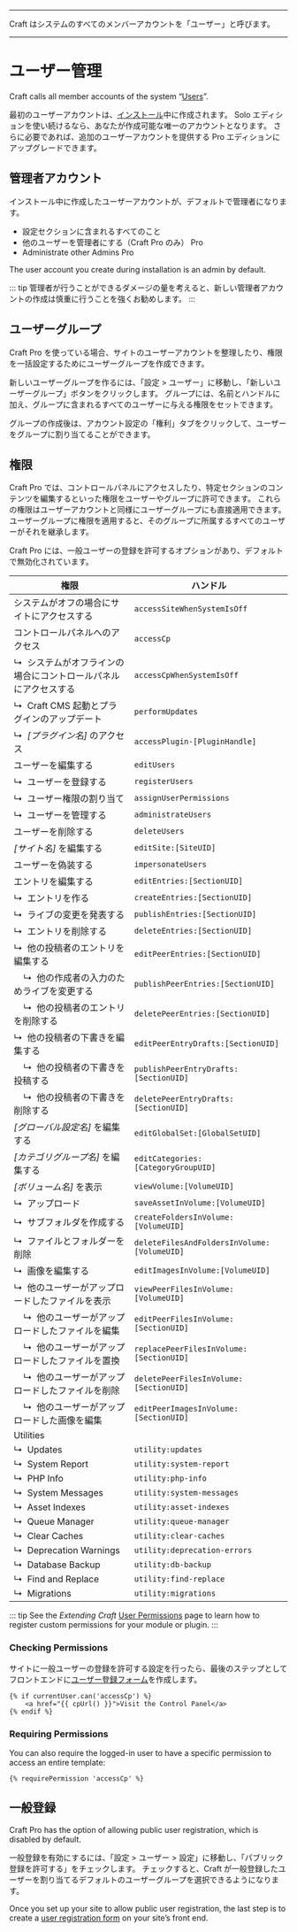 - - -
Craft はシステムのすべてのメンバーアカウントを「ユーザー」と呼びます。
- - -
# ユーザー管理

Craft calls all member accounts of the system “[Users](users.md)”.

最初のユーザーアカウントは、[インストール](installation.md)中に作成されます。 Solo エディションを使い続けるなら、あなたが作成可能な唯一のアカウントとなります。 さらに必要であれば、追加のユーザーアカウントを提供する Pro エディションにアップグレードできます。

## 管理者アカウント

インストール中に作成したユーザーアカウントが、デフォルトで管理者になります。

- 設定セクションに含まれるすべてのこと
- 他のユーザーを管理者にする（Craft Pro のみ） <badge type="edition" vertical="middle" title="他の管理者を管理する（Craft Pro のみ）">Pro</badge>
- Administrate other Admins <badge type="edition" vertical="middle" title="Craft Pro only">Pro</badge>

The user account you create during installation is an admin by default.

::: tip
管理者が行うことができるダメージの量を考えると、新しい管理者アカウントの作成は慎重に行うことを強くお勧めします。
:::

## ユーザーグループ

Craft Pro を使っている場合、サイトのユーザーアカウントを整理したり、権限を一括設定するためにユーザーグループを作成できます。

新しいユーザーグループを作るには、「設定 > ユーザー」に移動し、「新しいユーザーグループ」ボタンをクリックします。 グループには、名前とハンドルに加え、グループに含まれるすべてのユーザーに与える権限をセットできます。

グループの作成後は、アカウント設定の「権利」タブをクリックして、ユーザーをグループに割り当てることができます。

## 権限

Craft Pro では、コントロールパネルにアクセスしたり、特定セクションのコンテンツを編集するといった権限をユーザーやグループに許可できます。 これらの権限はユーザーアカウントと同様にユーザーグループにも直接適用できます。 ユーザーグループに権限を適用すると、そのグループに所属するすべてのユーザーがそれを継承します。

Craft Pro には、一般ユーザーの登録を許可するオプションがあり、デフォルトで無効化されています。

| 権限                                                | ハンドル                                        |
| ------------------------------------------------- | ------------------------------------------- |
| システムがオフの場合にサイトにアクセスする                             | `accessSiteWhenSystemIsOff`                 |
| コントロールパネルへのアクセス                                   | `accessCp`                                  |
| ↳&nbsp; システムがオフラインの場合にコントロールパネルにアクセスする            | `accessCpWhenSystemIsOff`                   |
| ↳&nbsp; Craft CMS 起動とプラグインのアップデート                 | `performUpdates`                            |
| ↳&nbsp; _[プラグイン名]_ のアクセス                          | `accessPlugin-[PluginHandle]`               |
| ユーザーを編集する                                         | `editUsers`                                 |
| ↳&nbsp; ユーザーを登録する                                 | `registerUsers`                             |
| ↳&nbsp; ユーザー権限の割り当て                               | `assignUserPermissions`                     |
| ↳&nbsp; ユーザーを管理する                                 | `administrateUsers`                         |
| ユーザーを削除する                                         | `deleteUsers`                               |
| _[サイト名]_ を編集する                                    | `editSite:[SiteUID]`                        |
| ユーザーを偽装する                                         | `impersonateUsers`                          |
| エントリを編集する                                         | `editEntries:[SectionUID]`                  |
| ↳&nbsp; エントリを作る                                   | `createEntries:[SectionUID]`                |
| ↳&nbsp; ライブの変更を発表する                               | `publishEntries:[SectionUID]`               |
| ↳&nbsp; エントリを削除する                                 | `deleteEntries:[SectionUID]`                |
| ↳&nbsp; 他の投稿者のエントリを編集する                           | `editPeerEntries:[SectionUID]`              |
| &nbsp;&nbsp;&nbsp; ↳&nbsp; 他の作成者の入力のためライブを変更する    | `publishPeerEntries:[SectionUID]`           |
| &nbsp;&nbsp;&nbsp; ↳&nbsp; 他の投稿者のエントリを削除する        | `deletePeerEntries:[SectionUID]`            |
| ↳&nbsp; 他の投稿者の下書きを編集する                            | `editPeerEntryDrafts:[SectionUID]`          |
| &nbsp;&nbsp;&nbsp; ↳&nbsp; 他の投稿者の下書きを投稿する         | `publishPeerEntryDrafts:[SectionUID]`       |
| &nbsp;&nbsp;&nbsp; ↳&nbsp; 他の投稿者の下書きを削除する         | `deletePeerEntryDrafts:[SectionUID]`        |
| _[グローバル設定名]_ を編集する                                | `editGlobalSet:[GlobalSetUID]`              |
| _[カテゴリグループ名]_ を編集する                               | `editCategories:[CategoryGroupUID]`         |
| _[ボリューム名]_ を表示                                    | `viewVolume:[VolumeUID]`                    |
| ↳&nbsp; アップロード                                    | `saveAssetInVolume:[VolumeUID]`             |
| ↳&nbsp; サブフォルダを作成する                               | `createFoldersInVolume:[VolumeUID]`         |
| ↳&nbsp; ファイルとフォルダーを削除                             | `deleteFilesAndFoldersInVolume:[VolumeUID]` |
| ↳&nbsp; 画像を編集する                                   | `editImagesInVolume:[VolumeUID]`            |
| ↳&nbsp; 他のユーザーがアップロードしたファイルを表示                    | `viewPeerFilesInVolume:[VolumeUID]`         |
| &nbsp;&nbsp;&nbsp; ↳&nbsp; 他のユーザーがアップロードしたファイルを編集 | `editPeerFilesInVolume:[SectionUID]`        |
| &nbsp;&nbsp;&nbsp; ↳&nbsp; 他のユーザーがアップロードしたファイルを置換 | `replacePeerFilesInVolume:[SectionUID]`     |
| &nbsp;&nbsp;&nbsp; ↳&nbsp; 他のユーザーがアップロードしたファイルを削除 | `deletePeerFilesInVolume:[SectionUID]`      |
| &nbsp;&nbsp;&nbsp; ↳&nbsp; 他のユーザーがアップロードした画像を編集   | `editPeerImagesInVolume:[SectionUID]`       |
| Utilities                                         |                                             |
| ↳&nbsp; Updates                                   | `utility:updates`                           |
| ↳&nbsp; System Report                             | `utility:system-report`                     |
| ↳&nbsp; PHP Info                                  | `utility:php-info`                          |
| ↳&nbsp; System Messages                           | `utility:system-messages`                   |
| ↳&nbsp; Asset Indexes                             | `utility:asset-indexes`                     |
| ↳&nbsp; Queue Manager                             | `utility:queue-manager`                     |
| ↳&nbsp; Clear Caches                              | `utility:clear-caches`                      |
| ↳&nbsp; Deprecation Warnings                      | `utility:deprecation-errors`                |
| ↳&nbsp; Database Backup                           | `utility:db-backup`                         |
| ↳&nbsp; Find and Replace                          | `utility:find-replace`                      |
| ↳&nbsp; Migrations                                | `utility:migrations`                        |

::: tip
See the _Extending Craft_ [User Permissions](extend/user-permissions.md) page to learn how to register custom permissions for your module or plugin.
:::

### Checking Permissions

サイトに一般ユーザーの登録を許可する設定を行ったら、最後のステップとしてフロントエンドに[ユーザー登録フォーム](dev/examples/user-registration-form.md)を作成します。

```twig
{% if currentUser.can('accessCp') %}
    <a href="{{ cpUrl() }}">Visit the Control Panel</a>
{% endif %}
```

### Requiring Permissions

You can also require the logged-in user to have a specific permission to access an entire template:

```twig
{% requirePermission 'accessCp' %}
```

## 一般登録

Craft Pro has the option of allowing public user registration, which is disabled by default.

一般登録を有効にするには、「設定 > ユーザー > 設定」に移動し、「パブリック登録を許可する」をチェックします。 チェックすると、Craft が一般登録したユーザーを割り当てるデフォルトのユーザーグループを選択できるようになります。

Once you set up your site to allow public user registration, the last step is to create a [user registration form](https://craftcms.com/knowledge-base/front-end-user-accounts#registration-form) on your site’s front end.
